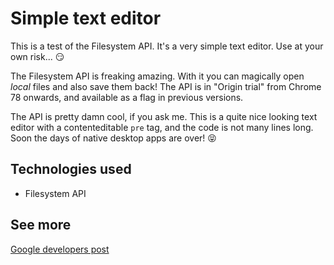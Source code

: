 # Simple text editor

This is a test of the Filesystem API. It's a very simple text editor. Use at your own risk... 😏

The Filesystem API is freaking amazing. With it you can magically open _local_ files and also save them back! 
The API is in "Origin trial" from Chrome 78 onwards, and available as a flag in previous versions.

The API is pretty damn cool, if you ask me. This is a quite nice looking text editor with a contenteditable
`pre` tag, and the code is not many lines long. Soon the days of native desktop apps are over! 😝

## Technologies used

- Filesystem API

## See more

[Google developers post](https://developers.google.com/web/updates/2019/08/native-file-system)